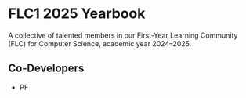 # FLC1 2025 Yearbook

A collective of talented members in our First-Year Learning Community (FLC) for Computer Science, academic year 2024–2025.

## Co-Developers
- PF
